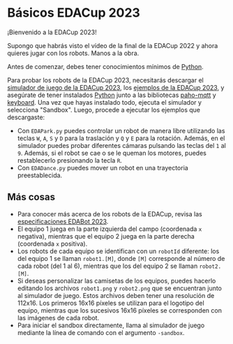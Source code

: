 # Básicos EDACup 2023

¡Bienvenido a la EDACup 2023!

Supongo que habrás visto el vídeo de la final de la EDACup 2022 y ahora quieres jugar con los robots. Manos a la obra.

Antes de comenzar, debes tener conocimientos mínimos de [Python](https://es.wikipedia.org/wiki/Python).

Para probar los robots de la EDACup 2023, necesitarás descargar el [simulador de juego de la EDACup 2023](Downloads), los [ejemplos de la EDACup 2023](Ejemplos), y asegúrate de tener instalados [Python](https://www.anaconda.com/products/distribution) junto a las bibliotecas [paho-mqtt](https://pypi.org/project/paho-mqtt/) y [keyboard](https://pypi.org/project/keyboard/). Una vez que hayas instalado todo, ejecuta el simulador y selecciona "Sandbox". Luego, procede a ejecutar los ejemplos que descargaste:

* Con `EDAPark.py` puedes controlar un robot de manera libre utilizando las teclas `W`, `A`, `S` y `D` para la traslación y `Q` y `E` para la rotación. Además, en el simulador puedes probar diferentes cámaras pulsando las teclas del `1` al `9`. Además, si el robot se cae o se le queman los motores, puedes restablecerlo presionando la tecla `R`.
* Con `EDADance.py` puedes mover un robot en una trayectoria preestablecida.

## Más cosas

* Para conocer más acerca de los robots de la EDACup, revisa las [especificaciones EDABot 2023](SPECS.md).
* El equipo 1 juega en la parte izquierda del campo (coordenada `x` negativa), mientras que el equipo 2 juega en la parte derecha (coordenada `x` positiva).
* Los robots de cada equipo se identifican con un `robotId` diferente: los del equipo 1 se llaman `robot1.[M]`, donde `[M]` corresponde al número de cada robot (del 1 al 6), mientras que los del equipo 2 se llaman `robot2.[M]`.
* Si deseas personalizar las camisetas de los equipos, puedes hacerlo editando los archivos `robot1.png` y `robot2.png` que se encuentran junto al simulador de juego. Estos archivos deben tener una resolución de 112x16. Los primeros 16x16 píxeles se utilizan para el logotipo del equipo, mientras que los sucesivos 16x16 píxeles se corresponden con las imágenes de cada robot.
* Para iniciar el sandbox directamente, llama al simulador de juego mediante la línea de comando con el argumento `-sandbox`.
